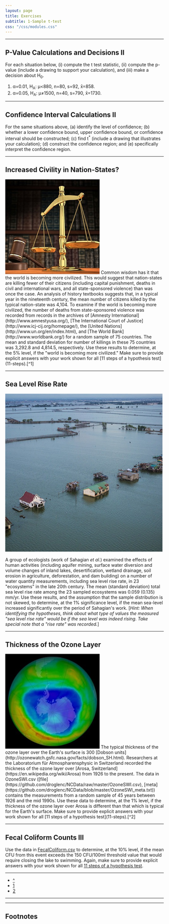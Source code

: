 ```yaml
---
layout: page
title: Exercises
subtitle: 1-Sample t-test
css: "/css/modules.css"
---
```


----

## P-Value Calculations and Decisions II

For each situation below, (i) compute the t test statistic, (ii) compute the p-value (include a drawing to support your calculation), and (iii) make a decision about H<sub>0</sub>.

1. &alpha;=0.01, H<sub>A</sub>: &mu;<880, n=80, s=92, x&#772;=858.
1. &alpha;=0.05, H<sub>A</sub>: &mu;&ne;1500, n=40, s=790, x&#772;=1730.

----

## Confidence Interval Calculations II

For the same situations above, (a) identify the level of confidence; (b) whether a lower confidence bound, upper confidence bound, or confidence interval should be constructed; (c) find t<sup>*</sup> (include a drawing that illustrates your calculation); (d) construct the confidence region; and (e) specifically interpret the confidence region.

----

## Increased Civility in Nation-States?
<img src="zimgs/scales-of-justice.jpg" alt="Scales of Justice" class="img-right">
Common wisdom has it that the world is becoming more civilized.  This would suggest that nation-states are killing fewer of their citizens (including capital punishment, deaths in civil and international wars, and all state-sponsored violence) than was once the case.  An analysis of history textbooks suggests that, in a typical year in the nineteenth century, the mean number of citizens killed by the typical nation-state was 4,104.  To examine if the world is becoming more civilized, the number of deaths from state-sponsored violence was recorded from records in the archives of [Amnesty International](http://www.amnestyusa.org/), [The International Court of Justice](http://www.icj-cij.org/homepage/), the [United Nations](http://www.un.org/en/index.html), and [The World Bank](http://www.worldbank.org/) for a random sample of 75 countries.  The mean and standard deviation for number of killings in these 75 countries was 3,292.8 and 4,814.5, respectively.  Use these results to determine, at the 5% level, if the "world is becoming more civilized."  Make sure to provide explicit answers with your work shown for all [11 steps of a hypothesis test](11-steps).[^1]

----

## Sea Level Rise Rate
<img src="zimgs/sea-level-rise.jpg" alt="Sea Level Rise" class="img-right">

A group of ecologists (work of Sahagian *et al.*) examined the effects of human activities (including aquifer mining, surface water diversion and volume changes of inland lakes, desertification, wetland drainage, soil erosion in agriculture, deforestation, and dam building) on a number of water quantity measurements, including sea level rise rate, in 23 "ecosystems" in the late 20th century. The mean (standard deviation) total sea level rise rate among the 23 sampled ecosystems was 0.059 (0.135) mm/yr. Use these results, and the assumption that the sample distribution is not skewed, to determine, at the 1% significance level, if the mean sea-level increased significantly over the period of Sahagian's work. [*Hint: When identifying the hypotheses, think about what type of values the measured "sea level rise rate" would be if the sea level was indeed rising. Take special note that a "rise rate" was recorded.*]

----

## Thickness of the Ozone Layer
<img src="zimgs/ozone-hole.jpg" alt="Ozone Hole" class="img-right">
The typical thickness of the ozone layer over the Earth's surface is 300 [Dobson units](http://ozonewatch.gsfc.nasa.gov/facts/dobson_SH.html).  Researchers at the Laboratorium für Atmospharensphysic in Switzerland recorded the thickness of the ozone layer over [Arosa, Switzerland](https://en.wikipedia.org/wiki/Arosa) from 1926 to the present.  The data in OzoneSWI.csv ([file](https://github.com/droglenc/NCData/raw/master/OzoneSWI.csv), [meta](https://github.com/droglenc/NCData/blob/master/OzoneSWI_meta.txt)) contains the measurements from a random sample of 45 years between 1926 and the mid 1990s.  Use these data to determine, at the 1% level, if the thickness of the ozone layer over Arosa is different than that which is typical for the Earth's surface.  Make sure to provide explicit answers with your work shown for all [11 steps of a hypothesis test](11-steps).[^2]

----

## Fecal Coliform Counts III
Use the data in [FecalColiform.csv](FecalColiform.csv) to determine, at the 10% level, if the mean CFU from this event exceeds the 150 CFU/100ml threshold value that would require closing the lake to swimming.  Again, make sure to provide explicit answers with your work shown for all [11 steps of a hypothesis test](../11-steps).

----

<div class="text-center">
<ul class="pagination pagination-lg">
  <li><a href="../1Samplet.html">^</a></li>
  <li><a href="1Samplet_CE1.html">1</a></li>
  <li class="active"><a href="#">2</a></li>
</ul>
</div>

----

----

## Footnotes

[^1]: This example was modified [from here](http://www.shortell.org/book/chap12.html).

[^2]: This example is based [on this](http://college.cengage.com/mathematics/brase/understandable_statistics/7e/students/datasets/svls/frames/svls11.html).
